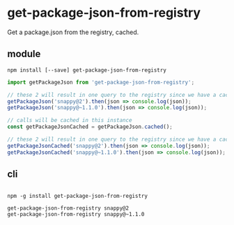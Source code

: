 # get-package-json-from-registry

Get a package.json from the registry, cached.

## module

```shell
npm install [--save] get-package-json-from-registry
```

```js
import getPackageJson from 'get-package-json-from-registry';

// these 2 will result in one query to the registry since we have a cache
getPackageJson('snappy@2').then(json => console.log(json));
getPackageJson('snappy@~1.1.0').then(json => console.log(json));

// calls will be cached in this instance
const getPackageJsonCached = getPackageJson.cached();

// these 2 will result in one query to the registry since we have a cache
getPackageJsonCached('snappy@2').then(json => console.log(json));
getPackageJsonCached('snappy@~1.1.0').then(json => console.log(json));
```

## cli

```shell

npm -g install get-package-json-from-registry

get-package-json-from-registry snappy@2
get-package-json-from-registry snappy@~1.1.0
```
